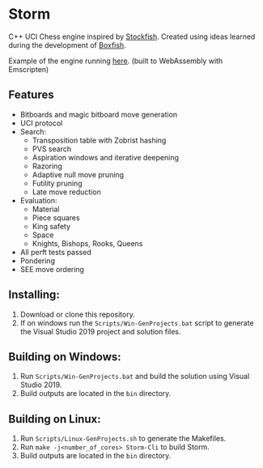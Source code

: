 # Storm
C++ UCI Chess engine inspired by [Stockfish](https://stockfishchess.org/).
Created using ideas learned during the development of [Boxfish](https://github.com/Totomosic/Boxfish).

Example of the engine running [here](https://totomosic.github.io). (built to WebAssembly with Emscripten)

## Features
- Bitboards and magic bitboard move generation
- UCI protocol
- Search:
  - Transposition table with Zobrist hashing
  - PVS search
  - Aspiration windows and iterative deepening
  - Razoring
  - Adaptive null move pruning
  - Futility pruning
  - Late move reduction
- Evaluation:
  - Material
  - Piece squares
  - King safety
  - Space
  - Knights, Bishops, Rooks, Queens
- All perft tests passed
- Pondering
- SEE move ordering

## Installing:
1. Download or clone this repository.
2. If on windows run the `Scripts/Win-GenProjects.bat` script to generate the Visual Studio 2019 project and solution files.

## Building on Windows:
1. Run `Scripts/Win-GenProjects.bat` and build the solution using Visual Studio 2019.
2. Build outputs are located in the `bin` directory.

## Building on Linux:
1. Run `Scripts/Linux-GenProjects.sh` to generate the Makefiles.
2. Run `make -j<number_of_cores> Storm-Cli` to build Storm.
3. Build outputs are located in the `bin` directory.
